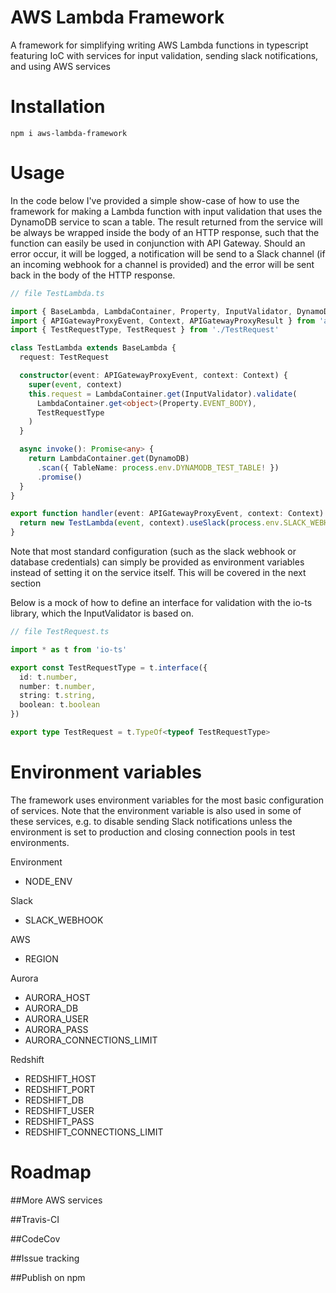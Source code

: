 # AWS Lambda Framework

A framework for simplifying writing AWS Lambda functions in typescript featuring IoC with services for input validation, sending slack notifications, and using AWS services

# Installation

```
npm i aws-lambda-framework
```

# Usage

In the code below I've provided a simple show-case of how to use the framework for making a Lambda function with input validation that uses the DynamoDB service to scan a table. The result returned from the service will be always be wrapped inside the body of an HTTP response, such that the function can easily be used in conjunction with API Gateway. Should an error occur, it will be logged, a notification will be send to a Slack channel (if an incoming webhook for a channel is provided) and the error will be sent back in the body of the HTTP response.

```typescript
// file TestLambda.ts

import { BaseLambda, LambdaContainer, Property, InputValidator, DynamoDB } from 'aws-lambda-framework'
import { APIGatewayProxyEvent, Context, APIGatewayProxyResult } from 'aws-lambda'
import { TestRequestType, TestRequest } from './TestRequest'

class TestLambda extends BaseLambda {
  request: TestRequest

  constructor(event: APIGatewayProxyEvent, context: Context) {
    super(event, context)
    this.request = LambdaContainer.get(InputValidator).validate(
      LambdaContainer.get<object>(Property.EVENT_BODY),
      TestRequestType
    )
  }

  async invoke(): Promise<any> {
    return LambdaContainer.get(DynamoDB)
      .scan({ TableName: process.env.DYNAMODB_TEST_TABLE! })
      .promise()
  }
}

export function handler(event: APIGatewayProxyEvent, context: Context): Promise<APIGatewayProxyResult> {
  return new TestLambda(event, context).useSlack(process.env.SLACK_WEBHOOK!).handler()
}
```

Note that most standard configuration (such as the slack webhook or database credentials) can simply be provided as environment variables instead of setting it on the service itself. This will be covered in the next section

Below is a mock of how to define an interface for validation with the io-ts library, which the InputValidator is based on.

```typescript
// file TestRequest.ts

import * as t from 'io-ts'

export const TestRequestType = t.interface({
  id: t.number,
  number: t.number,
  string: t.string,
  boolean: t.boolean
})

export type TestRequest = t.TypeOf<typeof TestRequestType>
```

# Environment variables

The framework uses environment variables for the most basic configuration of services. Note that the environment variable is also used in some of these services, e.g. to disable sending Slack notifications unless the environment is set to production and closing connection pools in test environments.

Environment

- NODE_ENV

Slack

- SLACK_WEBHOOK

AWS

- REGION

Aurora

- AURORA_HOST
- AURORA_DB
- AURORA_USER
- AURORA_PASS
- AURORA_CONNECTIONS_LIMIT

Redshift

- REDSHIFT_HOST
- REDSHIFT_PORT
- REDSHIFT_DB
- REDSHIFT_USER
- REDSHIFT_PASS
- REDSHIFT_CONNECTIONS_LIMIT

# Roadmap

##More AWS services

##Travis-CI

##CodeCov

##Issue tracking

##Publish on npm

